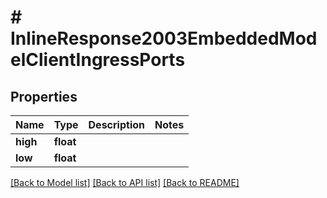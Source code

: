 # # InlineResponse2003EmbeddedModelClientIngressPorts

## Properties

Name | Type | Description | Notes
------------ | ------------- | ------------- | -------------
**high** | **float** |  | 
**low** | **float** |  | 

[[Back to Model list]](../../README.md#documentation-for-models) [[Back to API list]](../../README.md#documentation-for-api-endpoints) [[Back to README]](../../README.md)


